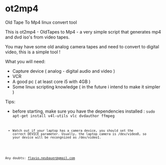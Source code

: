 # ot2mp4
Old Tape To Mp4 linux convert tool

This is ot2mp4 - OldTapes to Mp4 - a very simple script that generates mp4 and dvd iso's
from video tapes. 

You may have some old analog camera tapes and need to convert to digital video, this is a simple tool !

What you will need:
- Capture device ( analog - digital audio and video )
- VCR
- A good pc ( at least core i5 with 4GB )
- Some linux scripting knowledge ( in the future i intend to make it simpler )

Tips:
- before starting, make sure you have the dependencies installed :
    <code>sudo apt-get install v4l-utils vlc dvdauthor ffmpeg<code>
  
- Watch out if your laptop has a camera device, you should set the correct DEVICE parameter.
Usually, the laptop camera is /dev/video0, so your device will be recongnized as /dev/video1.

Any doubts: flavio.neubauer@gmail.com 
